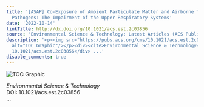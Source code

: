 ```yaml
---
title: '[ASAP] Co-Exposure of Ambient Particulate Matter and Airborne Transmission
  Pathogens: The Impairment of the Upper Respiratory Systems'
date: '2022-10-14'
linkTitle: http://dx.doi.org/10.1021/acs.est.2c03856
source: 'Environmental Science & Technology: Latest Articles (ACS Publications)'
description: '<p><img src="https://pubs.acs.org/cms/10.1021/acs.est.2c03856/asset/images/medium/es2c03856_0007.gif"
  alt="TOC Graphic"/></p><div><cite>Environmental Science & Technology</cite></div><div>DOI:
  10.1021/acs.est.2c03856</div> ...'
disable_comments: true
---
```

<p><img src="https://pubs.acs.org/cms/10.1021/acs.est.2c03856/asset/images/medium/es2c03856_0007.gif" alt="TOC Graphic"/></p><div><cite>Environmental Science & Technology</cite></div><div>DOI: 10.1021/acs.est.2c03856</div> ...